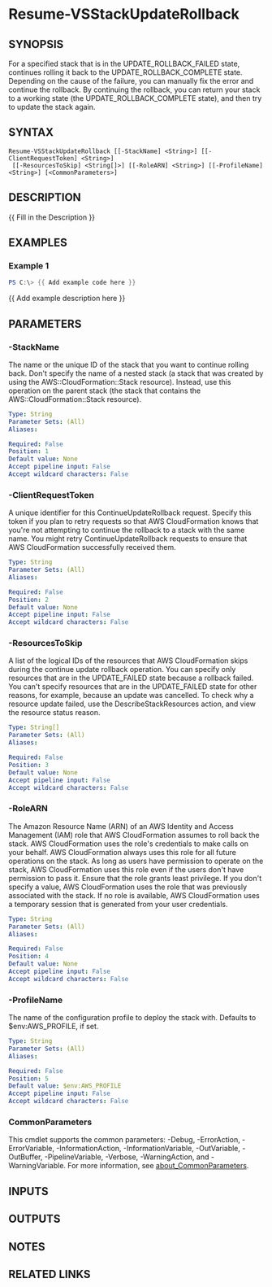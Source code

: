 # Resume-VSStackUpdateRollback

## SYNOPSIS
For a specified stack that is in the UPDATE_ROLLBACK_FAILED state, continues rolling it back to the UPDATE_ROLLBACK_COMPLETE state.
Depending on the cause of the failure, you can manually fix the error and continue the rollback.
By continuing the rollback, you can return your stack to a working state (the UPDATE_ROLLBACK_COMPLETE state), and then try to update the stack again.

## SYNTAX

```
Resume-VSStackUpdateRollback [[-StackName] <String>] [[-ClientRequestToken] <String>]
 [[-ResourcesToSkip] <String[]>] [[-RoleARN] <String>] [[-ProfileName] <String>] [<CommonParameters>]
```

## DESCRIPTION
{{ Fill in the Description }}

## EXAMPLES

### Example 1
```powershell
PS C:\> {{ Add example code here }}
```

{{ Add example description here }}

## PARAMETERS

### -StackName
The name or the unique ID of the stack that you want to continue rolling back.
Don't specify the name of a nested stack (a stack that was created by using the AWS::CloudFormation::Stack resource).
Instead, use this operation on the parent stack (the stack that contains the AWS::CloudFormation::Stack resource).

```yaml
Type: String
Parameter Sets: (All)
Aliases:

Required: False
Position: 1
Default value: None
Accept pipeline input: False
Accept wildcard characters: False
```

### -ClientRequestToken
A unique identifier for this ContinueUpdateRollback request.
Specify this token if you plan to retry requests so that AWS CloudFormation knows that you're not attempting to continue the rollback to a stack with the same name.
You might retry ContinueUpdateRollback requests to ensure that AWS CloudFormation successfully received them.

```yaml
Type: String
Parameter Sets: (All)
Aliases:

Required: False
Position: 2
Default value: None
Accept pipeline input: False
Accept wildcard characters: False
```

### -ResourcesToSkip
A list of the logical IDs of the resources that AWS CloudFormation skips during the continue update rollback operation.
You can specify only resources that are in the UPDATE_FAILED state because a rollback failed.
You can't specify resources that are in the UPDATE_FAILED state for other reasons, for example, because an update was cancelled.
To check why a resource update failed, use the DescribeStackResources action, and view the resource status reason.

```yaml
Type: String[]
Parameter Sets: (All)
Aliases:

Required: False
Position: 3
Default value: None
Accept pipeline input: False
Accept wildcard characters: False
```

### -RoleARN
The Amazon Resource Name (ARN) of an AWS Identity and Access Management (IAM) role that AWS CloudFormation assumes to roll back the stack.
AWS CloudFormation uses the role's credentials to make calls on your behalf.
AWS CloudFormation always uses this role for all future operations on the stack.
As long as users have permission to operate on the stack, AWS CloudFormation uses this role even if the users don't have permission to pass it.
Ensure that the role grants least privilege.
If you don't specify a value, AWS CloudFormation uses the role that was previously associated with the stack.
If no role is available, AWS CloudFormation uses a temporary session that is generated from your user credentials.

```yaml
Type: String
Parameter Sets: (All)
Aliases:

Required: False
Position: 4
Default value: None
Accept pipeline input: False
Accept wildcard characters: False
```

### -ProfileName
The name of the configuration profile to deploy the stack with.
Defaults to $env:AWS_PROFILE, if set.

```yaml
Type: String
Parameter Sets: (All)
Aliases:

Required: False
Position: 5
Default value: $env:AWS_PROFILE
Accept pipeline input: False
Accept wildcard characters: False
```

### CommonParameters
This cmdlet supports the common parameters: -Debug, -ErrorAction, -ErrorVariable, -InformationAction, -InformationVariable, -OutVariable, -OutBuffer, -PipelineVariable, -Verbose, -WarningAction, and -WarningVariable. For more information, see [about_CommonParameters](http://go.microsoft.com/fwlink/?LinkID=113216).

## INPUTS

## OUTPUTS

## NOTES

## RELATED LINKS
